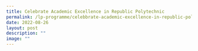 ```yaml
---
title: Celebrate Academic Excellence in Republic Polytechnic
permalink: /lp-programme/celebbrate-academic-excellence-in-republic-polytechnic/
date: 2022-08-26
layout: post
description: ""
image: ""
---
```


